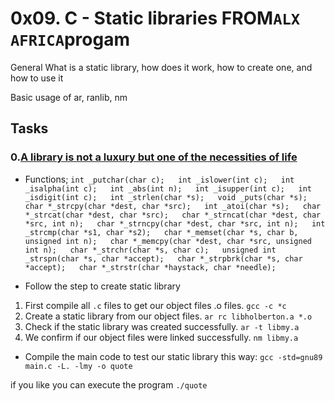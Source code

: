 # 0x09. C - Static libraries FROM`ALX AFRICA`progam

General What is a static library, how does it work, how to create one, and how to use it

Basic usage of ar, ranlib, nm

## Tasks

### 0.[A library is not a luxury but one of the necessities of life](https://github.com/patrice012/alx-low_level_programming/tree/main/0x09-static_libraries)
* Functions;
`
 int _putchar(char c);  
 int _islower(int c);  
 int _isalpha(int c);  
 int _abs(int n);  
 int _isupper(int c);  
 int _isdigit(int c);  
 int _strlen(char *s);  
 void _puts(char *s);  
 char *_strcpy(char *dest, char *src);  
 int _atoi(char *s);  
 char *_strcat(char *dest, char *src);  
 char *_strncat(char *dest, char *src, int n);  
 char *_strncpy(char *dest, char *src, int n);  
 int _strcmp(char *s1, char *s2);  
 char *_memset(char *s, char b, unsigned int n);  
 char *_memcpy(char *dest, char *src, unsigned int n);  
 char *_strchr(char *s, char c);  
 unsigned int _strspn(char *s, char *accept);  
 char *_strpbrk(char *s, char *accept);  
 char *_strstr(char *haystack, char *needle);  
`

* Follow the step to create static library
1. First compile all `.c` files to get our object files .o files. `gcc -c *c`
2. Create a static library from our object files. `ar rc libholberton.a *.o`
3. Check if the static library was created successfully. `ar -t libmy.a`
4. We confirm if our object files were linked successfully. `nm libmy.a`

* Compile the main code to test our static library this way: `gcc -std=gnu89 main.c -L. -lmy -o quote`

if you like you can execute the program `./quote `
